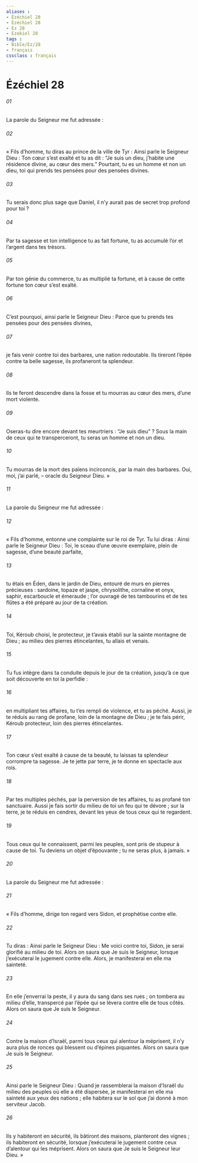 ```yaml
---
aliases : 
- Ézéchiel 28
- Ézéchiel 28
- Ez 28
- Ezekiel 28
tags : 
- Bible/Ez/28
- français
cssclass : français
---
```


# Ézéchiel 28

###### 01
La parole du Seigneur me fut adressée :
###### 02
« Fils d’homme, tu diras au prince de la ville de Tyr : Ainsi parle le Seigneur Dieu :
Ton cœur s’est exalté
et tu as dit : “Je suis un dieu,
j’habite une résidence divine,
au cœur des mers.”
Pourtant, tu es un homme et non un dieu,
toi qui prends tes pensées pour des pensées divines.
###### 03
Tu serais donc plus sage que Daniel,
il n’y aurait pas de secret trop profond pour toi ?
###### 04
Par ta sagesse et ton intelligence
tu as fait fortune,
tu as accumulé l’or et l’argent dans tes trésors.
###### 05
Par ton génie du commerce,
tu as multiplié ta fortune,
et à cause de cette fortune ton cœur s’est exalté.
###### 06
C’est pourquoi, ainsi parle le Seigneur Dieu :
Parce que tu prends tes pensées pour des pensées divines,
###### 07
je fais venir contre toi des barbares,
une nation redoutable.
Ils tireront l’épée contre ta belle sagesse,
ils profaneront ta splendeur.
###### 08
Ils te feront descendre dans la fosse
et tu mourras au cœur des mers,
d’une mort violente.
###### 09
Oseras-tu dire encore devant tes meurtriers :
“Je suis dieu” ?
Sous la main de ceux qui te transperceront,
tu seras un homme et non un dieu.
###### 10
Tu mourras de la mort des païens incirconcis,
par la main des barbares.
Oui, moi, j’ai parlé,
– oracle du Seigneur Dieu. »
###### 11
La parole du Seigneur me fut adressée :
###### 12
« Fils d’homme, entonne une complainte sur le roi de Tyr. Tu lui diras : Ainsi parle le Seigneur Dieu :
Toi, le sceau d’une œuvre exemplaire,
plein de sagesse, d’une beauté parfaite,
###### 13
tu étais en Éden, dans le jardin de Dieu,
entouré de murs en pierres précieuses :
sardoine, topaze et jaspe, chrysolithe, cornaline et onyx,
saphir, escarboucle et émeraude ;
l’or ouvragé de tes tambourins et de tes flûtes
a été préparé au jour de ta création.
###### 14
Toi, Kéroub choisi, le protecteur,
je t’avais établi sur la sainte montagne de Dieu ;
au milieu des pierres étincelantes, tu allais et venais.
###### 15
Tu fus intègre dans ta conduite depuis le jour de ta création,
jusqu’à ce que soit découverte en toi la perfidie :
###### 16
en multipliant tes affaires,
tu t’es rempli de violence, et tu as péché.
Aussi, je te réduis au rang de profane,
loin de la montagne de Dieu ;
je te fais périr, Kéroub protecteur,
loin des pierres étincelantes.
###### 17
Ton cœur s’est exalté à cause de ta beauté,
tu laissas ta splendeur corrompre ta sagesse.
Je te jette par terre,
je te donne en spectacle aux rois.
###### 18
Par tes multiples péchés,
par la perversion de tes affaires,
tu as profané ton sanctuaire.
Aussi je fais sortir du milieu de toi
un feu qui te dévore ;
sur la terre, je te réduis en cendres,
devant les yeux de tous ceux qui te regardent.
###### 19
Tous ceux qui te connaissent, parmi les peuples,
sont pris de stupeur à cause de toi.
Tu deviens un objet d’épouvante ;
tu ne seras plus, à jamais. »
###### 20
La parole du Seigneur me fut adressée :
###### 21
« Fils d’homme, dirige ton regard vers Sidon, et prophétise contre elle.
###### 22
Tu diras : Ainsi parle le Seigneur Dieu :
Me voici contre toi, Sidon,
je serai glorifié au milieu de toi.
Alors on saura que Je suis le Seigneur,
lorsque j’exécuterai le jugement contre elle.
Alors, je manifesterai en elle ma sainteté.
###### 23
En elle j’enverrai la peste,
il y aura du sang dans ses rues ;
on tombera au milieu d’elle, transpercé par l’épée
qui se lèvera contre elle de tous côtés.
Alors on saura que Je suis le Seigneur.
###### 24
Contre la maison d’Israël, parmi tous ceux qui alentour la méprisent, il n’y aura plus de ronces qui blessent ou d’épines piquantes. Alors on saura que Je suis le Seigneur.
###### 25
Ainsi parle le Seigneur Dieu : Quand je rassemblerai la maison d’Israël du milieu des peuples où elle a été dispersée, je manifesterai en elle ma sainteté aux yeux des nations ; elle habitera sur le sol que j’ai donné à mon serviteur Jacob.
###### 26
Ils y habiteront en sécurité, ils bâtiront des maisons, planteront des vignes ; ils habiteront en sécurité, lorsque j’exécuterai le jugement contre ceux d’alentour qui les méprisent. Alors on saura que Je suis le Seigneur leur Dieu. »
